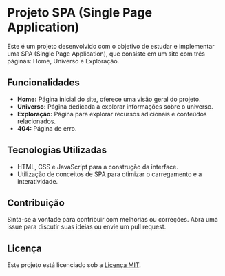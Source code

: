 # Projeto SPA (Single Page Application)

Este é um projeto desenvolvido com o objetivo de estudar e implementar uma SPA (Single Page Application), que consiste em um site com três páginas: Home, Universo e Exploração.

## Funcionalidades

- **Home:** Página inicial do site, oferece uma visão geral do projeto.
- **Universo:** Página dedicada a explorar informações sobre o universo.
- **Exploração:** Página para explorar recursos adicionais e conteúdos relacionados.
- **404:** Página de erro.

## Tecnologias Utilizadas

- HTML, CSS e JavaScript para a construção da interface.
- Utilização de conceitos de SPA para otimizar o carregamento e a interatividade.

## Contribuição

Sinta-se à vontade para contribuir com melhorias ou correções. Abra uma issue para discutir suas ideias ou envie um pull request.

## Licença

Este projeto está licenciado sob a [Licença MIT](https://opensource.org/licenses/MIT).

